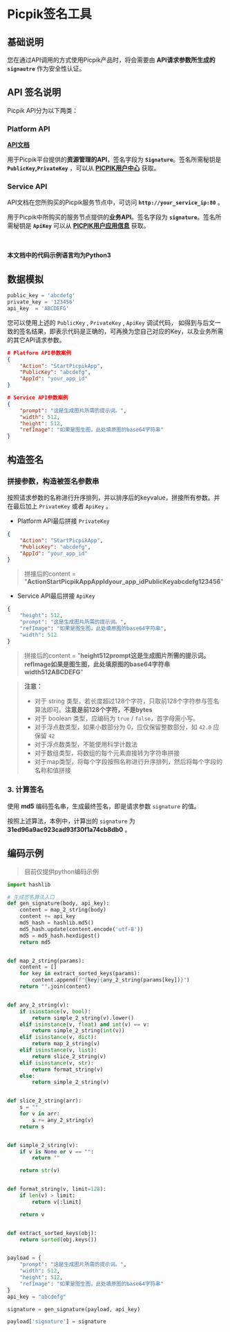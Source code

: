 # Picpik签名工具

## 基础说明

您在通过API调用的方式使用Picpik产品时，将会需要由 **API请求参数所生成的 `signautre`** 作为安全性认证。

## API 签名说明

Picpik API分为以下两类：
### Platform API
**[API文档](#https://github.com/JoshuaYin/signature-tool/blob/main/platform_api_doc.md)**

用于Picpik平台提供的**资源管理的API**，签名字段为 **`Signature`**。签名所需秘钥是 **`PublicKey`,`PrivateKey`** ，可以从 **[PICPIK用户中心](https://studio.picpik.ai/user-center)** 获取。


### Service API

API文档在您所购买的Picpik服务节点中，可访问 **`http://your_service_ip:80`** 。

用于Picpik中所购买的服务节点提供的**业务API**。签名字段为 **`signature`**。签名所需秘钥是 **`ApiKey`** 可以从 **[PICPIK用户应用信息](https://studio.picpikai.com/v2/application-service)** 获取。


<br><br>
**本文档中的代码示例语言均为Python3**

## 数据模拟

```python
public_key = 'abcdefg'
private_key = '123456'
api_key  = 'ABCDEFG'
```

您可以使用上述的 `PublicKey` , `PrivateKey` , `ApiKey` 调试代码， 如得到与后文一致的签名结果，即表示代码是正确的，可再换为您自己对应的Key，以及业务所需的其它API请求参数。


```json
# Platform API参数案例
{
    "Action": "StartPicpikApp",
    "PublicKey": "abcdefg",
    "AppId": "your_app_id"
}

# Service API参数案例
{
    "prompt": "这是生成图片所需的提示词。",
    "width": 512,
    "height": 512,
    "refImage": "如果是图生图，此处填原图的base64字符串"
}
```

## 构造签名

### 拼接参数，构造被签名参数串

按照请求参数的名称进行升序排列，并以排序后的keyvalue，拼接所有参数。并在最后加上 `PrivateKey` 或者 `ApiKey` 。

* Platform API最后拼接 `PrivateKey` 
```json
{
    "Action": "StartPicpikApp",
    "PublicKey": "abcdefg",
    "AppId": "your_app_id"
}
```
> 拼接后的content = "**ActionStartPicpikAppAppIdyour_app_idPublicKeyabcdefg123456**"

* Service API最后拼接 `ApiKey` 
```python
{
    "height": 512,
    "prompt": "这是生成图片所需的提示词。",
    "refImage": "如果是图生图，此处填原图的base64字符串",
    "width": 512
}
```
> 拼接后的content = "**height512prompt这是生成图片所需的提示词。refImage如果是图生图，此处填原图的base64字符串width512ABCDEFG**"

> **注意：**
> - 对于 string 类型，若长度超过128个字符，只取前128个字符参与签名算法即可。**注意是前128个字符，不是bytes**
> - 对于 boolean 类型，应编码为 `true` / `false`，首字母需小写。
> - 对于浮点数类型，如果小数部分为 0，应仅保留整数部分，如 `42.0` 应保留 `42`
> - 对于浮点数类型，不能使用科学计数法
> - 对于数组类型，将数组的每个元素直接转为字符串拼接
> - 对于map类型，将每个字段按照名称进行升序排列，然后将每个字段的名称和值拼接

### 3. 计算签名

使用 **md5** 编码签名串，生成最终签名，即是请求参数 `signature` 的值。

按照上述算法，本例中，计算出的 `signature` 为 **31ed96a9ac923cad93f30f1a74cb8db0** 。

## 编码示例

> 目前仅提供python编码示例

```python
import hashlib

# 生成签名算法入口
def gen_signature(body, api_key):
    content = map_2_string(body)
    content += api_key
    md5_hash = hashlib.md5()
    md5_hash.update(content.encode('utf-8'))
    md5 = md5_hash.hexdigest()
    return md5


def map_2_string(params):
    content = []
    for key in extract_sorted_keys(params):
        content.append(f"{key}{any_2_string(params[key])}")
    return "".join(content)


def any_2_string(v):
    if isinstance(v, bool):
        return simple_2_string(v).lower()
    elif isinstance(v, float) and int(v) == v:
        return simple_2_string(int(v))
    elif isinstance(v, dict):
        return map_2_string(v)
    elif isinstance(v, list):
        return slice_2_string(v)
    elif isinstance(v, str):
        return format_string(v)
    else:
        return simple_2_string(v)


def slice_2_string(arr):
    s = ""
    for v in arr:
        s += any_2_string(v)
    return s


def simple_2_string(v):
    if v is None or v == "":
        return ""

    return str(v)


def format_string(v, limit=128):
    if len(v) > limit:
        return v[:limit]

    return v


def extract_sorted_keys(obj):
    return sorted(obj.keys())


payload = {
    "prompt": "这是生成图片所需的提示词。",
    "width": 512,
    "height": 512,
    "refImage": "如果是图生图，此处填原图的base64字符串"
}
api_key = "abcdefg"

signature = gen_signature(payload, api_key)

payload['signature'] = signature
```